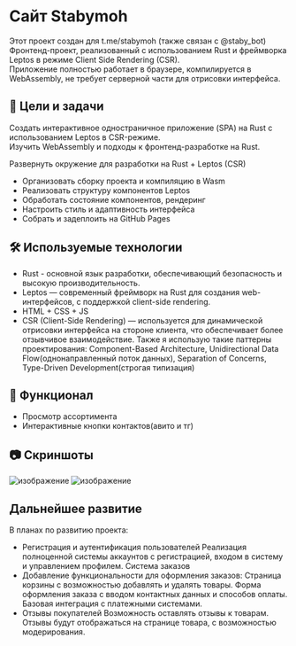 # Сайт Stabymoh

Этот проект создан для t.me/stabymoh (также связан с @staby_bot)
Фронтенд-проект, реализованный с использованием Rust и фреймворка Leptos в режиме Client Side Rendering (CSR).  
Приложение полностью работает в браузере, компилируется в WebAssembly, не требует серверной части для отрисовки интерфейса.

## 📌 Цели и задачи
Создать интерактивное одностраничное приложение (SPA) на Rust с использованием Leptos в CSR-режиме.  
Изучить WebAssembly и подходы к фронтенд-разработке на Rust.

Развернуть окружение для разработки на Rust + Leptos (CSR)
- Организовать сборку проекта и компиляцию в Wasm
- Реализовать структуру компонентов Leptos
- Обработать состояние компонентов, рендеринг
- Настроить стиль и адаптивность интерфейса
- Собрать и задеплоить на GitHub Pages

## 🛠 Используемые технологии

- Rust - основной язык разработки, обеспечивающий безопасность и высокую производительность.
- Leptos — современный фреймворк на Rust для создания web-интерфейсов, с поддержкой client-side rendering.
- HTML + CSS + JS
- CSR (Client-Side Rendering) — используется для динамической отрисовки интерфейса на стороне клиента, что обеспечивает более отзывчивое взаимодействие.
Также я использую такие паттерны проектирования: Component-Based Architecture, Unidirectional Data Flow(однонаправленный поток данных), Separation of Concerns, Type-Driven Development(строгая типизация)

## 🚀 Функционал

- Просмотр ассортимента
- Интерактивные кнопки контактов(авито и тг)

## 📷 Скриншоты 
![изображение](https://github.com/user-attachments/assets/b7654278-a998-40fa-b0d1-c6867ea6b54e)
![изображение](https://github.com/user-attachments/assets/19c00b5c-068b-4d4a-98eb-bff0b3397f94)

## Дальнейшее развитие
В планах по развитию проекта:
- Регистрация и аутентификация пользователей
Реализация полноценной системы аккаунтов с регистрацией, входом в систему и управлением профилем.
Система заказов
- Добавление функциональности для оформления заказов:
    Страница корзины с возможностью добавлять и удалять товары.
    Форма оформления заказа с вводом контактных данных и способов оплаты.
    Базовая интеграция с платежными системами.
- Отзывы покупателей
Возможность оставлять отзывы к товарам. Отзывы будут отображаться на странице товара, с возможностью модерирования.
